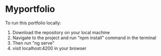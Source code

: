 # Myportfolio

To run this portfolio locally:

1. Download the repository on your local machine
2. Navigate to the project and run "npm install" command in the terminal
3. Then run "ng serve"
4. visit localhost:4200 in your browser
